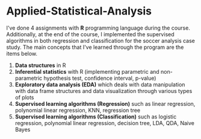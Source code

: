 # **Applied-Statistical-Analysis**
I've done 4 assignments with **R** programming language during the course. Additionally, at the end of the course, I implemented the supervised algorithms in both regression and classification for the soccer analysis case study.
The main concepts that I've learned through the program are the items below.
1. **Data structures** in R
2. **Inferential statistics** with R (implementing parametric and non-parametric hypothesis test, confidence interval, p-value)
3. **Exploratory data analysis (EDA)** which deals with data manipulation with data frame structures and data visualization through various types of plots
4. **Supervised learning algorithms (Regression)** such as linear regression, polynomial linear regression, KNN, regression tree 
5. **Supervised learning algorithms (Classification)** such as logistic regression, polynomial linear regression, decision tree, LDA, QDA, Naive Bayes
